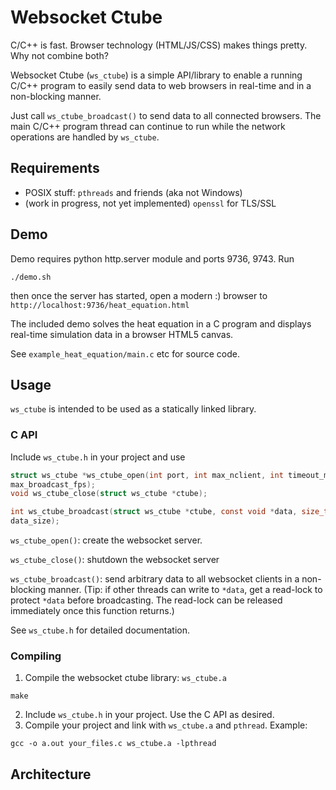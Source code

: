 # Websocket Ctube
C/C++ is fast. Browser technology (HTML/JS/CSS) makes things pretty. Why not combine both?

Websocket Ctube (`ws_ctube`) is a simple API/library to enable a running C/C++ program to easily send data to web browsers in real-time and in a non-blocking manner.

Just call `ws_ctube_broadcast()` to send data to all connected browsers. The main C/C++ program thread can continue to run while the network operations are handled by `ws_ctube`.

## Requirements
* POSIX stuff: `pthreads` and friends (aka not Windows)
* (work in progress, not yet implemented) `openssl` for TLS/SSL

## Demo
Demo requires python http.server module and ports 9736, 9743. Run
```shell
./demo.sh
```
then once the server has started, open a modern :) browser to `http://localhost:9736/heat_equation.html`

The included demo solves the heat equation in a C program and displays real-time simulation data in a browser HTML5 canvas.

See `example_heat_equation/main.c` etc for source code.

## Usage
`ws_ctube` is intended to be used as a statically linked library.

### C API
Include `ws_ctube.h` in your project and use
```C
struct ws_ctube *ws_ctube_open(int port, int max_nclient, int timeout_ms, double
max_broadcast_fps);
void ws_ctube_close(struct ws_ctube *ctube);

int ws_ctube_broadcast(struct ws_ctube *ctube, const void *data, size_t
data_size);
```
`ws_ctube_open()`: create the websocket server.

`ws_ctube_close()`: shutdown the websocket server

`ws_ctube_broadcast()`: send arbitrary data to all websocket clients in a
non-blocking manner. (Tip: if other threads can write to `*data`, get a read-lock to
protect `*data` before broadcasting. The read-lock can be released immediately
once this function returns.)


See `ws_ctube.h` for detailed documentation.

### Compiling
1. Compile the websocket ctube library: `ws_ctube.a`
```shell
make
```
2. Include `ws_ctube.h` in your project. Use the C API as desired.
3. Compile your project and link with `ws_ctube.a` and `pthread`. Example:
```shell
gcc -o a.out your_files.c ws_ctube.a -lpthread
```


## Architecture
